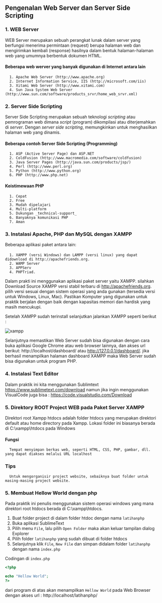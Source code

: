 ## Pengenalan Web Server dan Server Side Scripting

### 1. WEB Server
WEB Server merupakan sebuah perangkat lunak dalam server yang berfungsi menerima permintaan (request) berupa halaman web dan mengirimkan kembali (response) hasilnya dalam bentuk halaman-halaman web yang umumnya berbentuk dokumen HTML.

#### Beberapa web werver yang banyak digunakan di Internet antara lain
      1. Apache Web Server (http://www.apache.org)
      2. Internet Information Service, IIS (http://microsoft.com/iis)
      3. Xitami Web Server (http://www.xitami.com)
      4. Sun Java System Web Server (http://www.sun.com/software/products_srvr/home_web_srvr.xml)

### 2. Server Side Scripting
Server Side Scripting merupakan sebuah teknologi _scripting_ atau pemrograman web dimana _script_ (program) dikompilasi atau diterjemahkan di _server_. Dengan _server side scripting_, memungkinkan untuk menghasilkan halaman web yang dinamis.

#### Beberapa contoh Server Side Scripting (Programming)
      1. ASP (Active Server Page) dan ASP.NET
      2. ColdFusion (http://www.macromedia.com/software/coldfusion)
      3. Java Server Pages (http://java.sun.com/products/jsp/)
      4. Perl (http://www.perl.org)
      5. Python (http://www.python.org)
      6. PHP (http://www.php.net)

#### Keistimewaan PHP
      1. Cepat
      2. Free
      3. Mudah dipelajari
      4. Multi-platform
      5. Dukungan _technical-support_
      6. Banyaknya komunikasi PHP
      7. Aman

### 3. Instalasi Apache, PHP dan MySQL dengan XAMPP
Beberapa aplikasi paket antara lain:
####
      1. XAMPP (versi Windows) dan LAMPP (versi linux) yang dapat didownload di http://apachefriends.org.
      2. WAMP Server
      3. APPServ
      4. PHPTriad.

Dalam prakti ini menggunakan aplikasi paket server yaitu XAMPP. 
silahkan Download Source XAMPP versi stabil terbaru di http://apachefriends.org. pilih versi sesuai dengan sistem operasi yang anda gunakan (tersedia versi untuk Windows, Linux, Mac).
Pastikan Komputer yang digunakan untuk praktik berjalan dengan baik dengan kapasitas memori dan hardisk yang masih mencukupi. 

Setelah XAMPP sudah terinstall selanjutkan jalankan XAMPP seperti berikut :

![xampp](https://github.com/user-attachments/assets/e60d4a5c-21f1-48ba-addf-c268e5d9fd75)

Selanjutnya memastikan Web Server sudah bisa digunakan dengan cara buka aplikasi Google Chrome atau web browser lainnya, dan akses url berikut: http://localhost/dashboard/ atau http://127.0.0.1/dashboard/. 
jika berhasil menampilkan halaman dashboard XAMPP maka Web Server sudah bisa digunakan untuk program PHP.

### 4. Instalasi Text Editor
Dalam praktik ini kita menggunakan Sublimtext https://www.sublimetext.com/download namun jika ingin menggunakan VisualCode juga bisa : https://code.visualstudio.com/Download

### 5. Direktory ROOT Project WEB pada Paket Server XAMPP
Direktori root Xampp htdocs adalah folder htdocs yang merupakan direktori default atau home directory pada Xampp. Lokasi folder ini biasanya berada di C:\xampp\htdocs pada Windows

#### Fungsi
      Tempat menyimpan berkas web, seperti HTML, CSS, PHP, gambar, dll. yang dapat diakses melalui URL localhost

### Tips
      Untuk mengorganisir project website, sebaiknya buat folder untuk masing-masing project website.

### 5. Membuat Hellow World dengan php
Pada praktik ini penulis menggunakan sistem operasi windows yang mana direktori root htdocs berada di C:\xampp\htdocs\.

1. Buat folder project di dalam folder htdoc dengan nama `latihanphp`
2. Buka aplikasi SublimeText
3. Pilih menu `File`, lalu pilih `Open Folder` maka akan keluar tampilan dialog Explorer
4. Pilih folder `latihanphp` yang sudah dibuat di folder htdocs
5. Selanjutnya klik `File`, `New File` dan simpan didalam folder `latihanphp` dengan nama `index.php`

Codingan di `index.php`
```php
<?php 

echo "Hellow World";
?>
```

dari program di atas akan menampilkan ```Hellow World``` pada Web Browser dengan akses url : http://localhost/latihanphp/
